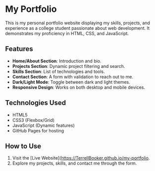 # My Portfolio

This is my personal portfolio website displaying my skills, projects, and experience as a college student passionate about web development. It demonstrates my proficiency in HTML, CSS, and JavaScript.

## Features

- **Home/About Section**: Introduction and bio.
- **Projects Section**: Dynamic project filtering and search.
- **Skills Section**: List of technologies and tools.
- **Contact Section**: A form with validation to reach out to me.
- **Dark/Light Mode**: Toggle between dark and light themes.
- **Responsive Design**: Works on both desktop and mobile devices.

## Technologies Used

- HTML5
- CSS3 (Flexbox/Grid)
- JavaScript (Dynamic features)
- GitHub Pages for hosting

## How to Use

1. Visit the [Live Website](https://TerrellBooker.github.io/my-portfolio.
2. Explore my projects, skills, and contact me through the form.

